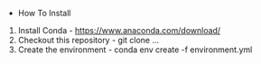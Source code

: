 * How To Install

1. Install Conda - https://www.anaconda.com/download/
2. Checkout this repository - git clone ... 
3. Create the environment - conda env create -f environment.yml

